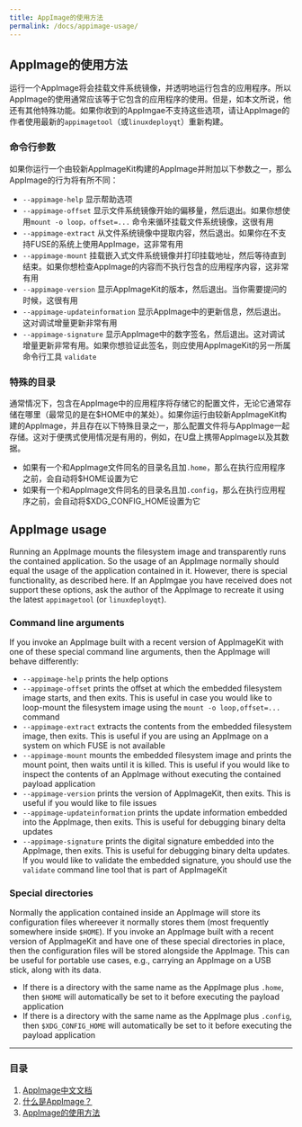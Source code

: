 ```yaml
---
title: AppImage的使用方法
permalink: /docs/appimage-usage/
---
```


## AppImage的使用方法

运行一个AppImage将会挂载文件系统镜像，并透明地运行包含的应用程序。所以AppImage的使用通常应该等于它包含的应用程序的使用。但是，如本文所说，他还有其他特殊功能。如果你收到的AppImgae不支持这些选项，请让AppImage的作者使用最新的`appimagetool`（或`linuxdeployqt`）重新构建。

### 命令行参数

如果你运行一个由较新AppImageKit构建的AppImage并附加以下参数之一，那么AppImage的行为将有所不同：

- `--appimage-help` 显示帮助选项
- `--appimage-offset` 显示文件系统镜像开始的偏移量，然后退出。如果你想使用`mount -o loop，offset=...` 命令来循环挂载文件系统镜像，这很有用
- `--appimage-extract` 从文件系统镜像中提取内容，然后退出。如果你在不支持FUSE的系统上使用AppImage，这非常有用
- `--appimage-mount` 挂载嵌入式文件系统镜像并打印挂载地址，然后等待直到结束。如果你想检查AppImage的内容而不执行包含的应用程序内容，这非常有用
- `--appimage-version` 显示AppImageKit的版本，然后退出。当你需要提问的时候，这很有用
- `--appimage-updateinformation` 显示AppImage中的更新信息，然后退出。这对调试增量更新非常有用
- `--appimage-signature` 显示AppImage中的数字签名，然后退出。这对调试增量更新非常有用。如果你想验证此签名，则应使用AppImageKit的另一所属命令行工具 `validate`

### 特殊的目录

通常情况下，包含在AppImage中的应用程序将存储它的配置文件，无论它通常存储在哪里（最常见的是在$HOME中的某处）。如果你运行由较新AppImageKit构建的AppImage，并且存在以下特殊目录之一，那么配置文件将与AppImage一起存储。这对于便携式使用情况是有用的，例如，在U盘上携带AppImage以及其数据。

- 如果有一个和AppImage文件同名的目录名且加`.home`，那么在执行应用程序之前，会自动将$HOME设置为它
- 如果有一个和AppImage文件同名的目录名且加`.config`，那么在执行应用程序之前，会自动将$XDG_CONFIG_HOME设置为它

## AppImage usage

Running an AppImage mounts the filesystem image and transparently runs the contained application. So the usage of an AppImage normally should equal the usage of the application contained in it. However, there is special functionality, as described here. If an AppImgae you have received does not support these options, ask the author of the AppImage to recreate it using the latest `appimagetool` (or `linuxdeployqt`).

### Command line arguments

If you invoke an AppImage built with a recent version of AppImageKit with one of these special command line arguments, then the AppImage will behave differently:

- `--appimage-help` prints the help options
- `--appimage-offset` prints the offset at which the embedded filesystem image starts, and then exits. This is useful in case you would like to loop-mount the filesystem image using the `mount -o loop,offset=...` command 
- `--appimage-extract` extracts the contents from the embedded filesystem image, then exits. This is useful if you are using an AppImage on a system on which FUSE is not available
- `--appimage-mount` mounts the embedded filesystem image and prints the mount point, then waits until it is killed. This is useful if you would like to inspect the contents of an AppImage without executing the contained payload application
- `--appimage-version` prints the version of AppImageKit, then exits. This is useful if you would like to file issues
- `--appimage-updateinformation` prints the update information embedded into the AppImage, then exits. This is useful for debugging binary delta updates
- `--appimage-signature` prints the digital signature embedded into the AppImage, then exits. This is useful for debugging binary delta updates. If you would like to validate the embedded signature, you should use the `validate` command line tool that is part of AppImageKit

### Special directories

Normally the application contained inside an AppImage will store its configuration files whereever it normally stores them (most frequently somewhere inside `$HOME`). If you invoke an AppImage built with a recent version of AppImageKit and have one of these special directories in place, then the configuration files will be stored alongside the AppImage. This can be useful for portable use cases, e.g., carrying an AppImage on a USB stick, along with its data.

- If there is a directory with the same name as the AppImage plus `.home`, then `$HOME` will automatically be set to it before executing the payload application
- If there is a directory with the same name as the AppImage plus `.config`, then `$XDG_CONFIG_HOME` will automatically be set to it before executing the payload application

---
### 目录
1. [AppImage中文文档](aaa_index.md)
2. [什么是AppImage？](appimage.md)
3. [AppImage的使用方法](appimage_usage.md)
